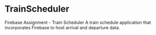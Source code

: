 # TrainScheduler
Firebase Assignment - Train Scheduler
A train schedule application that incorporates Firebase to host arrival and departure data.
